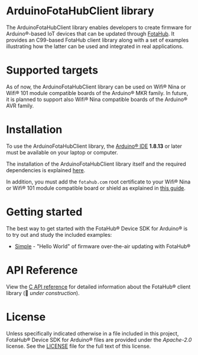 # ArduinoFotaHubClient library
The ArduinoFotaHubClient library enables developers to create firmware for Arduino&reg;-based IoT devices that can be updated through [FotaHub](http://fotahub.com). It provides an C99-based FotaHub client library along with a set of examples illustrating how the latter can be used and integrated in real applications.

# Supported targets

As of now, the ArduinoFotaHubClient library can be used on Wifi&reg; Nina or Wifi&reg; 101 module compatible boards of the Arduino&reg; MKR family. In future, it is planned to support also Wifi&reg; Nina compatible boards of the Arduino&reg; AVR family. 

# Installation

To use the ArduinoFotaHubClient library, the [Arduino&reg; IDE](https://www.arduino.cc/en/software) **1.8.13** or later must be available on your laptop or computer.

The installation of the ArduinoFotaHubClient library itself and the required dependencies is explained [here](extras/docs/installation/install-library.md). 

In addition, you must add the `fotahub.com` root certificate to your Wifi&reg; Nina or Wifi&reg; 101 module compatible board or shield as explained in [this guide](https://support.arduino.cc/hc/en-us/articles/360016119219-How-to-add-certificates-to-Wifi-Nina-Wifi-101-Modules-).

# Getting started
The best way to get started with the FotaHub&reg; Device SDK for Arduino&reg; is to try out and study the included examples:
* [Simple](extras/docs/getting-started/simple.md) - "Hello World" of firmware over-the-air updating with FotaHub&reg;

# API Reference
View the [C API reference](src/FotaHub.h) for detailed information about the FotaHub&reg; client library (:construction: *under construction*).

# License
Unless specifically indicated otherwise in a file included in this project, FotaHub&reg; Device SDK for Arduino&reg; files are provided under the *Apache-2.0* license. See the [LICENSE](LICENSE) file for the full text of this license.
